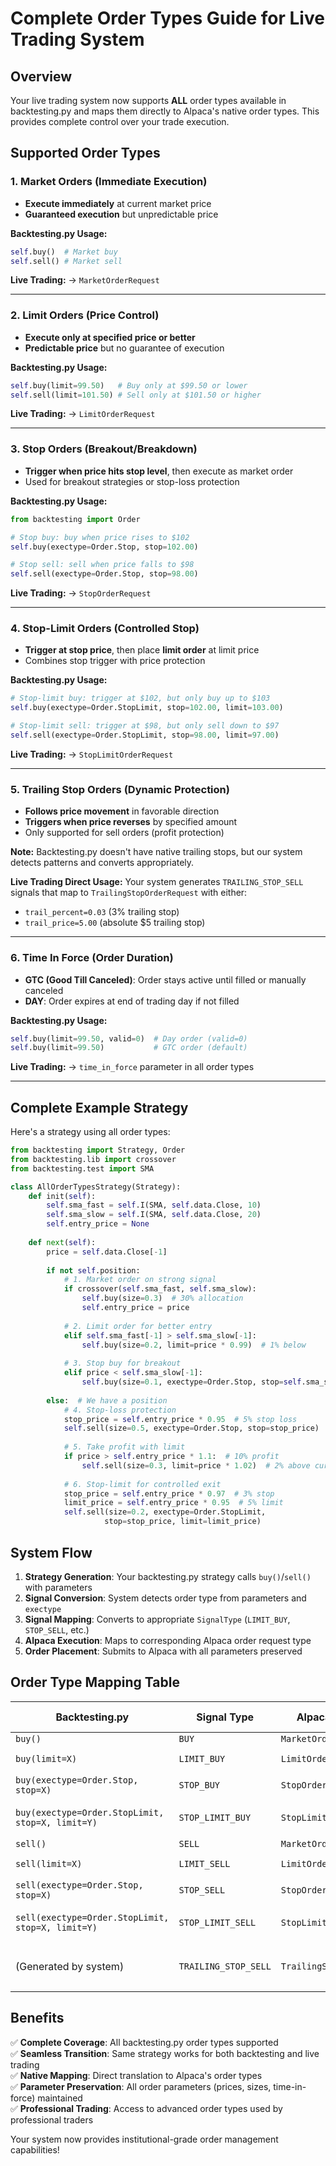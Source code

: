 # Complete Order Types Guide for Live Trading System

## Overview

Your live trading system now supports **ALL** order types available in backtesting.py and maps them directly to Alpaca's native order types. This provides complete control over your trade execution.

## Supported Order Types

### 1. **Market Orders** (Immediate Execution)
- **Execute immediately** at current market price
- **Guaranteed execution** but unpredictable price

**Backtesting.py Usage:**
```python
self.buy()  # Market buy
self.sell() # Market sell
```

**Live Trading:** → `MarketOrderRequest`

---

### 2. **Limit Orders** (Price Control)
- **Execute only at specified price or better**
- **Predictable price** but no guarantee of execution

**Backtesting.py Usage:**
```python
self.buy(limit=99.50)   # Buy only at $99.50 or lower
self.sell(limit=101.50) # Sell only at $101.50 or higher
```

**Live Trading:** → `LimitOrderRequest`

---

### 3. **Stop Orders** (Breakout/Breakdown)
- **Trigger when price hits stop level**, then execute as market order
- Used for breakout strategies or stop-loss protection

**Backtesting.py Usage:**
```python
from backtesting import Order

# Stop buy: buy when price rises to $102
self.buy(exectype=Order.Stop, stop=102.00)

# Stop sell: sell when price falls to $98  
self.sell(exectype=Order.Stop, stop=98.00)
```

**Live Trading:** → `StopOrderRequest`

---

### 4. **Stop-Limit Orders** (Controlled Stop)
- **Trigger at stop price**, then place **limit order** at limit price
- Combines stop trigger with price protection

**Backtesting.py Usage:**
```python
# Stop-limit buy: trigger at $102, but only buy up to $103
self.buy(exectype=Order.StopLimit, stop=102.00, limit=103.00)

# Stop-limit sell: trigger at $98, but only sell down to $97
self.sell(exectype=Order.StopLimit, stop=98.00, limit=97.00)
```

**Live Trading:** → `StopLimitOrderRequest`

---

### 5. **Trailing Stop Orders** (Dynamic Protection)
- **Follows price movement** in favorable direction
- **Triggers when price reverses** by specified amount
- Only supported for sell orders (profit protection)

**Note:** Backtesting.py doesn't have native trailing stops, but our system detects patterns and converts appropriately.

**Live Trading Direct Usage:**
Your system generates `TRAILING_STOP_SELL` signals that map to `TrailingStopOrderRequest` with either:
- `trail_percent=0.03` (3% trailing stop)
- `trail_price=5.00` (absolute $5 trailing stop)

---

### 6. **Time In Force** (Order Duration)
- **GTC (Good Till Canceled)**: Order stays active until filled or manually canceled
- **DAY**: Order expires at end of trading day if not filled

**Backtesting.py Usage:**
```python
self.buy(limit=99.50, valid=0)  # Day order (valid=0)
self.buy(limit=99.50)           # GTC order (default)
```

**Live Trading:** → `time_in_force` parameter in all order types

---

## Complete Example Strategy

Here's a strategy using all order types:

```python
from backtesting import Strategy, Order
from backtesting.lib import crossover
from backtesting.test import SMA

class AllOrderTypesStrategy(Strategy):
    def init(self):
        self.sma_fast = self.I(SMA, self.data.Close, 10)
        self.sma_slow = self.I(SMA, self.data.Close, 20)
        self.entry_price = None
        
    def next(self):
        price = self.data.Close[-1]
        
        if not self.position:
            # 1. Market order on strong signal
            if crossover(self.sma_fast, self.sma_slow):
                self.buy(size=0.3)  # 30% allocation
                self.entry_price = price
                
            # 2. Limit order for better entry
            elif self.sma_fast[-1] > self.sma_slow[-1]:
                self.buy(size=0.2, limit=price * 0.99)  # 1% below
                
            # 3. Stop buy for breakout
            elif price < self.sma_slow[-1]:
                self.buy(size=0.1, exectype=Order.Stop, stop=self.sma_slow[-1])
                
        else:  # We have a position
            # 4. Stop-loss protection
            stop_price = self.entry_price * 0.95  # 5% stop loss
            self.sell(size=0.5, exectype=Order.Stop, stop=stop_price)
            
            # 5. Take profit with limit
            if price > self.entry_price * 1.1:  # 10% profit
                self.sell(size=0.3, limit=price * 1.02)  # 2% above current
                
            # 6. Stop-limit for controlled exit
            stop_price = self.entry_price * 0.97  # 3% stop
            limit_price = self.entry_price * 0.95  # 5% limit
            self.sell(size=0.2, exectype=Order.StopLimit, 
                     stop=stop_price, limit=limit_price)
```

## System Flow

1. **Strategy Generation**: Your backtesting.py strategy calls `buy()`/`sell()` with parameters
2. **Signal Conversion**: System detects order type from parameters and `exectype`
3. **Signal Mapping**: Converts to appropriate `SignalType` (`LIMIT_BUY`, `STOP_SELL`, etc.)
4. **Alpaca Execution**: Maps to corresponding Alpaca order request type
5. **Order Placement**: Submits to Alpaca with all parameters preserved

## Order Type Mapping Table

| Backtesting.py | Signal Type | Alpaca Order Type | Key Parameters |
|---|---|---|---|
| `buy()` | `BUY` | `MarketOrderRequest` | `size` |
| `buy(limit=X)` | `LIMIT_BUY` | `LimitOrderRequest` | `size`, `limit_price` |
| `buy(exectype=Order.Stop, stop=X)` | `STOP_BUY` | `StopOrderRequest` | `size`, `stop_price` |
| `buy(exectype=Order.StopLimit, stop=X, limit=Y)` | `STOP_LIMIT_BUY` | `StopLimitOrderRequest` | `size`, `stop_price`, `limit_price` |
| `sell()` | `SELL` | `MarketOrderRequest` | `size` |
| `sell(limit=X)` | `LIMIT_SELL` | `LimitOrderRequest` | `size`, `limit_price` |
| `sell(exectype=Order.Stop, stop=X)` | `STOP_SELL` | `StopOrderRequest` | `size`, `stop_price` |
| `sell(exectype=Order.StopLimit, stop=X, limit=Y)` | `STOP_LIMIT_SELL` | `StopLimitOrderRequest` | `size`, `stop_price`, `limit_price` |
| (Generated by system) | `TRAILING_STOP_SELL` | `TrailingStopOrderRequest` | `size`, `trail_percent` or `trail_price` |

## Benefits

✅ **Complete Coverage**: All backtesting.py order types supported  
✅ **Seamless Transition**: Same strategy works for both backtesting and live trading  
✅ **Native Mapping**: Direct translation to Alpaca's order types  
✅ **Parameter Preservation**: All order parameters (prices, sizes, time-in-force) maintained  
✅ **Professional Trading**: Access to advanced order types used by professional traders

Your system now provides institutional-grade order management capabilities! 